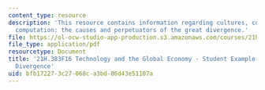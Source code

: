 ```yaml
---
content_type: resource
description: 'This resource contains information regarding cultures, coal, colonies,
  computation: the causes and perpetuators of the great divergence.'
file: https://ol-ocw-studio-app-production.s3.amazonaws.com/courses/21h-383-technology-and-the-global-economy-1000-2000-fall-2016/bfb172273c27068ca3bd86d43e51107a_MIT21H_383F16_GreatDvrgnce.pdf
file_type: application/pdf
resourcetype: Document
title: '21H.383F16 Technology and the Global Economy - Student Example: Essay - Great
  Divergence'
uid: bfb17227-3c27-068c-a3bd-86d43e51107a
---
```

